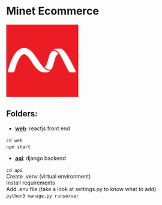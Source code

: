 # Minet Ecommerce

![Minet Logo](./web/public/favicon.png)


## Folders:
- [**web**](https://github.com/Minet-Kenya/minet-ecommerce/tree/main/web): reactjs front end

`cd web` <br />
`npm start` <br />

- [**api**](https://github.com/Minet-Kenya/minet-ecommerce/tree/main/backend): django backend

`cd api` <br />
Create .venv (virtual environment) <br />
Install requirements <br />
Add .env file (take a look at settings.py to know what to add) <br />
`python3 manage.py runserver` <br />


